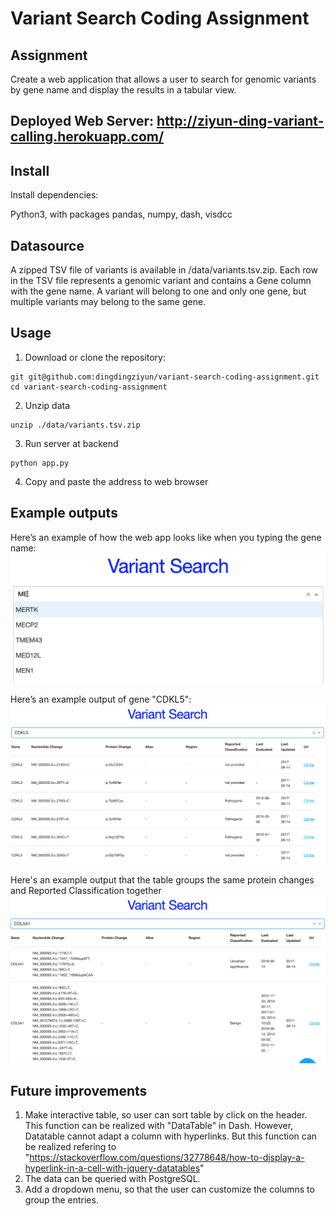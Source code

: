 # Variant Search Coding Assignment

## Assignment

Create a web application that allows a user to search for genomic variants by gene name and display the results in a tabular view.

## Deployed Web Server: http://ziyun-ding-variant-calling.herokuapp.com/

## Install

Install dependencies:

Python3, with packages pandas, numpy, dash, visdcc


## Datasource

A zipped TSV file of variants is available in /data/variants.tsv.zip. Each row in the TSV file represents a genomic variant and contains a Gene column with the gene name. A variant will belong to one and only one gene, but multiple variants may belong to the same gene.

## Usage

1. Download or clone the repository:
```
git git@github.com:dingdingziyun/variant-search-coding-assignment.git
cd variant-search-coding-assignment
```
2. Unzip data
```
unzip ./data/variants.tsv.zip
```
3. Run server at backend
```
python app.py
```
4. Copy and paste the address to web browser

## Example outputs

Here’s an example of how the web app looks like when you typing the gene name:
![search_gene_name_example](./search_gene_name.png)

Here’s an example output of gene "CDKL5":
![CDKL5_example_output](./CDKL5_output.png)

Here's an example output that the table groups the same protein changes and Reported Classification together
![Grouped_protein_change](./grouped_df.png)

## Future improvements
1. Make interactive table, so user can sort table by click on the header. This function can be realized with "DataTable" in Dash. However, Datatable cannot adapt a column with hyperlinks. But this function can be realized refering to "https://stackoverflow.com/questions/32778648/how-to-display-a-hyperlink-in-a-cell-with-jquery-datatables"
2. The data can be queried with PostgreSQL.
3. Add a dropdown menu, so that the user can customize the columns to group the entries.
